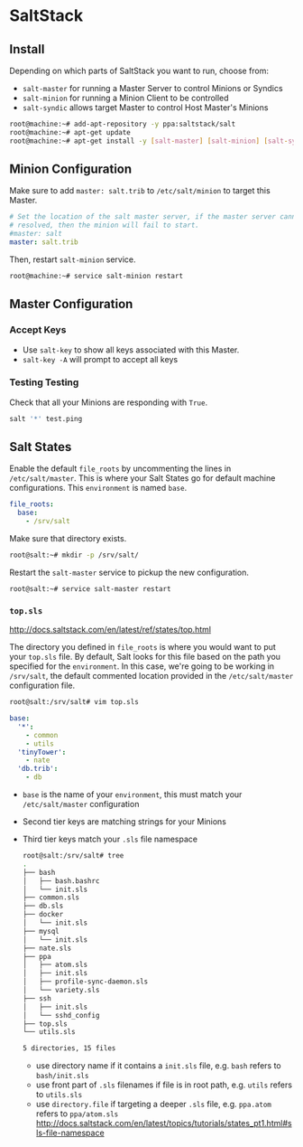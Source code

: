 # SaltStack
## Install
Depending on which parts of SaltStack you want to run, choose from:

* `salt-master` for running a Master Server to control Minions or Syndics
* `salt-minion` for running a Minion Client to be controlled
* `salt-syndic` allows target Master to control Host Master's Minions

```bash
root@machine:~# add-apt-repository -y ppa:saltstack/salt
root@machine:~# apt-get update
root@machine:~# apt-get install -y [salt-master] [salt-minion] [salt-syndic]
```

## Minion Configuration
Make sure to add `master: salt.trib` to `/etc/salt/minion` to target this Master.

```yaml
# Set the location of the salt master server, if the master server cannot be
# resolved, then the minion will fail to start.
#master: salt
master: salt.trib
```

Then, restart `salt-minion` service.

```bash
root@machine:~# service salt-minion restart
```

## Master Configuration
### Accept Keys
* Use `salt-key` to show all keys associated with this Master.
* `salt-key -A` will prompt to accept all keys

### Testing Testing
Check that all your Minions are responding with `True`.

```bash
salt '*' test.ping
```

## Salt States
Enable the default `file_roots` by uncommenting the lines in `/etc/salt/master`. This is where your Salt States go for default machine configurations. This `environment` is named `base`.

```yaml
file_roots:
  base:
    - /srv/salt
```

Make sure that directory exists.

```bash
root@salt:~# mkdir -p /srv/salt/
```

Restart the `salt-master` service to pickup the new configuration.

```bash
root@salt:~# service salt-master restart
```

### `top.sls`
http://docs.saltstack.com/en/latest/ref/states/top.html

The directory you defined in `file_roots` is where you would want to put your `top.sls` file. By default, Salt looks for this file based on the path you specified for the `environment`. In this case, we're going to be working in `/srv/salt`, the default commented location provided in the `/etc/salt/master` configuration file.

```bash
root@salt:/srv/salt# vim top.sls
```

```yaml
base:
  '*':
    - common
    - utils
  'tinyTower':
    - nate
  'db.trib':
    - db
```

* `base` is the name of your `environment`, this must match your `/etc/salt/master` configuration
* Second tier keys are matching strings for your Minions
* Third tier keys match your `.sls` file namespace

   ```bash
   root@salt:/srv/salt# tree
   .
   ├── bash
   │   ├── bash.bashrc
   │   └── init.sls
   ├── common.sls
   ├── db.sls
   ├── docker
   │   └── init.sls
   ├── mysql
   │   └── init.sls
   ├── nate.sls
   ├── ppa
   │   ├── atom.sls
   │   ├── init.sls
   │   ├── profile-sync-daemon.sls
   │   └── variety.sls
   ├── ssh
   │   ├── init.sls
   │   └── sshd_config
   ├── top.sls
   └── utils.sls

   5 directories, 15 files
   ```

   * use directory name if it contains a `init.sls` file, e.g. `bash` refers to `bash/init.sls`
   * use front part of `.sls` filenames if file is in root path, e.g. `utils` refers to `utils.sls`
   * use `directory.file` if targeting a deeper `.sls` file, e.g. `ppa.atom` refers to `ppa/atom.sls`
   http://docs.saltstack.com/en/latest/topics/tutorials/states_pt1.html#sls-file-namespace
